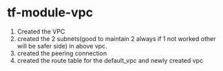 # tf-module-vpc
1. Created the VPC
2. created the 2 subnets(good to maintain 2 always if 1 not worked other will be safer side) in above vpc.
3. created the peering connection
4. created the route table for the default_vpc and newly created vpc